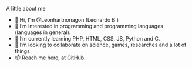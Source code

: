 A little about me 

- 👋 Hi, I’m @Leonhartnonagon (Leonardo B.)
- 👀 I’m interested in programming and programming languages (languages in general).
- 🌱 I’m currently learning PHP, HTML, CSS, JS, Python and C.
- 💞️ I’m looking to collaborate on science, games, researches and a lot of things
- 📫 Reach me here, at GitHub.


